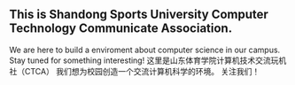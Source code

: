 ## This is Shandong Sports University Computer Technology Communicate Association.
We are here to build a enviroment about computer science in our campus.
Stay tuned for something interesting!
这里是山东体育学院计算机技术交流玩机社（CTCA）
我们想为校园创造一个交流计算机科学的环境。
关注我们！
